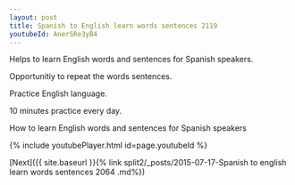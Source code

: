 ```yaml
---
layout: post
title: Spanish to English learn words sentences 2119 
youtubeId: AnerSRe3yB4
---
```

 
 
Helps to learn English words and sentences for Spanish speakers.

Opportunitiy to repeat the words sentences. 

Practice English language. 
 
10 minutes practice every day. 
 
How to learn English words and sentences for Spanish speakers 
 
{% include youtubePlayer.html id=page.youtubeId %}
 
 
[Next]({{ site.baseurl }}{% link  split2/_posts/2015-07-17-Spanish to english learn words sentences 2064 .md%})
 
